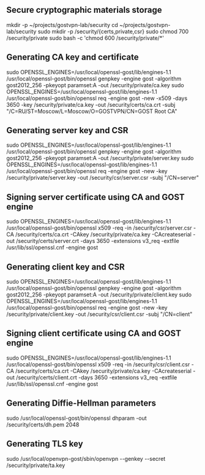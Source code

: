 ## Secure cryptographic materials storage

mkdir -p ~/projects/gostvpn-lab/security
cd ~/projects/gostvpn-lab/security
sudo mkdir -p /security/{certs,private,csr}
sudo chmod 700 /security/private
sudo bash -c 'chmod 600 /security/private/*'

## Generating CA key and certificate

sudo OPENSSL_ENGINES=/usr/local/openssl-gost/lib/engines-1.1 /usr/local/openssl-gost/bin/openssl genpkey -engine gost -algorithm gost2012_256 -pkeyopt paramset:A -out /security/private/ca.key
sudo OPENSSL_ENGINES=/usr/local/openssl-gost/lib/engines-1.1 /usr/local/openssl-gost/bin/openssl req -engine gost -new -x509 -days 3650 -key /security/private/ca.key -out /security/certs/ca.crt -subj "/C=RU/ST=Moscow/L=Moscow/O=GOSTVPN/CN=GOST Root CA"

## Generating server key and CSR

sudo OPENSSL_ENGINES=/usr/local/openssl-gost/lib/engines-1.1 /usr/local/openssl-gost/bin/openssl genpkey -engine gost -algorithm gost2012_256 -pkeyopt paramset:A -out /security/private/server.key
sudo OPENSSL_ENGINES=/usr/local/openssl-gost/lib/engines-1.1 /usr/local/openssl-gost/bin/openssl req -engine gost -new -key /security/private/server.key -out /security/csr/server.csr -subj "/CN=server"

## Signing server certificate using CA and GOST engine

sudo OPENSSL_ENGINES=/usr/local/openssl-gost/lib/engines-1.1 /usr/local/openssl-gost/bin/openssl x509 -req -in /security/csr/server.csr -CA /security/certs/ca.crt -CAkey /security/private/ca.key -CAcreateserial -out /security/certs/server.crt -days 3650 -extensions v3_req -extfile /usr/lib/ssl/openssl.cnf -engine gost

## Generating client key and CSR

sudo OPENSSL_ENGINES=/usr/local/openssl-gost/lib/engines-1.1 /usr/local/openssl-gost/bin/openssl genpkey -engine gost -algorithm gost2012_256 -pkeyopt paramset:A -out /security/private/client.key
sudo OPENSSL_ENGINES=/usr/local/openssl-gost/lib/engines-1.1 /usr/local/openssl-gost/bin/openssl req -engine gost -new -key /security/private/client.key -out /security/csr/client.csr -subj "/CN=client"

## Signing client certificate using CA and GOST engine

sudo OPENSSL_ENGINES=/usr/local/openssl-gost/lib/engines-1.1 /usr/local/openssl-gost/bin/openssl x509 -req -in /security/csr/client.csr -CA /security/certs/ca.crt -CAkey /security/private/ca.key -CAcreateserial -out /security/certs/client.crt -days 3650 -extensions v3_req -extfile /usr/lib/ssl/openssl.cnf -engine gost

## Generating Diffie-Hellman parameters

sudo /usr/local/openssl-gost/bin/openssl dhparam -out /security/certs/dh.pem 2048

## Generating TLS key

sudo /usr/local/openvpn-gost/sbin/openvpn --genkey --secret /security/private/ta.key
